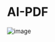 # AI-PDF
![image](https://github.com/naimish18/AI-PDF/assets/50772162/f065f3a9-99d4-4c58-a9fd-e38b20f534d5)
